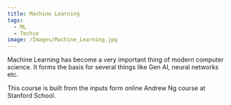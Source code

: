 ```yaml
---
title: Machine Learning
tags:
  - ML
  - Techie
image: /Images/Machine_Learning.jpg
---
```

Machine Learning has become a very important thing of modern computer science. It forms the basis for several things like Gen AI, neural networks etc.

This course is built from the inputs form online Andrew Ng course at Stanford School.
